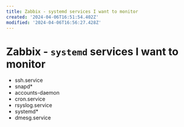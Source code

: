 ```yaml
---
title: Zabbix - systemd services I want to monitor
created: '2024-04-06T16:51:54.402Z'
modified: '2024-04-06T16:56:27.428Z'
---
```


# Zabbix - `systemd` services I want to monitor

- ssh.service
- snapd*
- accounts-daemon
- cron.service
- rsyslog.service
- systemd*
- dmesg.service
